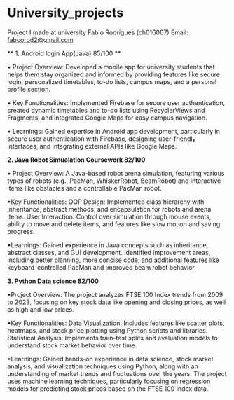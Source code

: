 # University_projects
Project I made at university
Fabio Rodrigues (ch016067)
Email: faboorod2@gmail.com

** 1. Android login App(Java) 85/100  **

 • Project Overview: Developed a mobile app for university students that helps them stay organized and informed by providing features like secure login, personalized timetables, to-do lists, campus maps, and a personal profile section.
 
 • Key Functionalities: Implemented Firebase for secure user authentication, created dynamic timetables and to-do lists using RecyclerViews and Fragments, and integrated Google Maps for easy campus navigation.

 • Learnings: Gained expertise in Android app development, particularly in secure user authentication with Firebase, designing user-friendly interfaces, and integrating external APIs like Google Maps.


**2. Java Robot Simualation Coursework  82/100**

• Project Overview: 
A Java-based robot arena simulation, featuring various types of robots (e.g., PacMan, WhiskerRobot, BeamRobot) and interactive items like obstacles and a controllable PacMan robot.

•Key Functionalities:
OOP Design: Implemented class hierarchy with inheritance, abstract methods, and encapsulation for robots and arena items.
User Interaction: Control over simulation through mouse events, ability to move and delete items, and features like slow motion and saving progress.
              
•Learnings: 
Gained experience in Java concepts such as inheritance, abstract classes, and GUI development.
Identified improvement areas, including better planning, more concise code, and additional features like keyboard-controlled PacMan and improved beam robot behavior​

**3. Python Data science 82/100**
 
•Project Overview:
The project analyzes FTSE 100 Index trends from 2009 to 2023, focusing on key stock data like opening and closing prices, as well as high and low prices.

•Key Functionalities:
Data Visualization: Includes features like scatter plots, heatmaps, and stock price plotting using Python scripts and libraries.
Statistical Analysis: Implements train-test splits and evaluation models to understand stock market behavior over time.

•Learnings:
Gained hands-on experience in data science, stock market analysis, and visualization techniques using Python, along with an understanding of market trends and fluctuations over the years. The project uses machine learning techniques, particularly focusing on regression models for predicting stock prices based on the FTSE 100 Index data.


